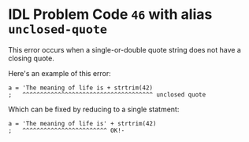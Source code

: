 # IDL Problem Code `46` with alias `unclosed-quote`

<!--@include: ./severity/disable_problem.md-->

<!--@include: ./severity/docs_error.md-->

This error occurs when a single-or-double quote string does not have a closing quote.

Here's an example of this error:

```idl
a = 'The meaning of life is + strtrim(42)
;   ^^^^^^^^^^^^^^^^^^^^^^^^^^^^^^^^^^^^^ unclosed quote
```

Which can be fixed by reducing to a single statment:

```idl
a = 'The meaning of life is' + strtrim(42)
;   ^^^^^^^^^^^^^^^^^^^^^^^^ OK!-
```
